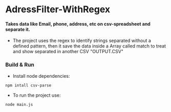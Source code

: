# AdressFilter-WithRegex
#### Takes data like Email, phone, address, etc on csv-spreadsheet and separate it.

- The project uses the regex to identify strings separated without a defined pattern, then it save the data inside a Array called match to treat and show separated in another CSV "OUTPUT.CSV"

### Build & Run

- Install node dependencies:

```bash
npm intall csv-parse
```

- To run the project use:

```bash
node main.js
```

